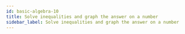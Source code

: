 ```yaml
---
id: basic-algebra-10
title: Solve inequalities and graph the answer on a number
sidebar_label: Solve inequalities and graph the answer on a number
---
```

